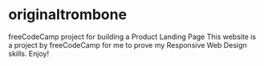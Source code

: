 # originaltrombone
freeCodeCamp project for building a Product Landing Page
This website is a project by freeCodeCamp for me to prove my Responsive Web Design skills. Enjoy!
